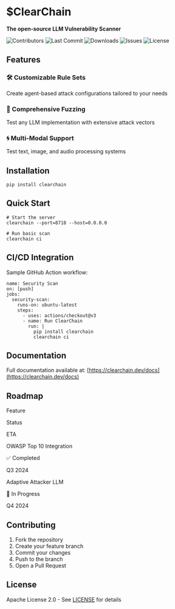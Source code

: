$ClearChain
==========

**The open-source LLM Vulnerability Scanner**

![Contributors](https://img.shields.io/github/contributors/yourusername/clearchain) ![Last Commit](https://img.shields.io/github/last-commit/yourusername/clearchain) ![Downloads](https://img.shields.io/pypi/dm/clearchain) ![Issues](https://img.shields.io/github/issues/yourusername/clearchain) ![License](https://img.shields.io/github/license/yourusername/clearchain)

Features
--------

### 🛠️ Customizable Rule Sets

Create agent-based attack configurations tailored to your needs

### 🧪 Comprehensive Fuzzing

Test any LLM implementation with extensive attack vectors

### 🌀 Multi-Modal Support

Test text, image, and audio processing systems

Installation
------------

    pip install clearchain

Quick Start
-----------

    # Start the server
    clearchain --port=8718 --host=0.0.0.0
    
    # Run basic scan
    clearchain ci

CI/CD Integration
-----------------

Sample GitHub Action workflow:

    name: Security Scan
    on: [push]
    jobs:
      security-scan:
        runs-on: ubuntu-latest
        steps:
          - uses: actions/checkout@v3
          - name: Run ClearChain
            run: |
              pip install clearchain
              clearchain ci

Documentation
-------------

Full documentation available at: [https://clearchain.dev/docs](https://clearchain.dev/docs)

Roadmap
-------

Feature

Status

ETA

OWASP Top 10 Integration

✅ Completed

Q3 2024

Adaptive Attacker LLM

🔄 In Progress

Q4 2024

Contributing
------------

1.  Fork the repository
2.  Create your feature branch
3.  Commit your changes
4.  Push to the branch
5.  Open a Pull Request

License
-------

Apache License 2.0 - See [LICENSE](LICENSE) for details
